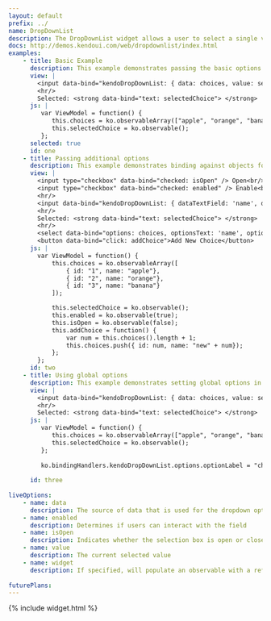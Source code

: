 ```yaml
---
layout: default
prefix: ../
name: DropDownList
description: The DropDownList widget allows a user to select a single value from a list.
docs: http://demos.kendoui.com/web/dropdownlist/index.html
examples:
    - title: Basic Example
      description: This example demonstrates passing the basic options required by the DropDownList plugin.
      view: |
        <input data-bind="kendoDropDownList: { data: choices, value: selectedChoice }" />
        <hr/>
        Selected: <strong data-bind="text: selectedChoice"> </strong>
      js: |
         var ViewModel = function() {
            this.choices = ko.observableArray(["apple", "orange", "banana"]);
            this.selectedChoice = ko.observable();
         };
      selected: true
      id: one
    - title: Passing additional options
      description: This example demonstrates binding against objects for the source data and specifying the properties to use for displaying in the field and for the value. The *addChoice* button and standard select show that the ComboBox is kept in sync with changes to the view model.
      view: |
        <input type="checkbox" data-bind="checked: isOpen" /> Open<br/>
        <input type="checkbox" data-bind="checked: enabled" /> Enable<br/>
        <hr/>
        <input data-bind="kendoDropDownList: { dataTextField: 'name', dataValueField: 'id', data: choices, value: selectedChoice, isOpen: isOpen, enabled: enabled }" />
        <hr/>
        Selected: <strong data-bind="text: selectedChoice"> </strong>
        <hr/>
        <select data-bind="options: choices, optionsText: 'name', optionsValue: 'id', value: selectedChoice"> </select>
        <button data-bind="click: addChoice">Add New Choice</button>
      js: |
        var ViewModel = function() {
            this.choices = ko.observableArray([
                { id: "1", name: "apple"},
                { id: "2", name: "orange"},
                { id: "3", name: "banana"}
            ]);

            this.selectedChoice = ko.observable();
            this.enabled = ko.observable(true);
            this.isOpen = ko.observable(false);
            this.addChoice = function() {
                var num = this.choices().length + 1;
                this.choices.push({ id: num, name: "new" + num});
            };
        };
      id: two
    - title: Using global options
      description: This example demonstrates setting global options in *ko.bindingHandlers.kendoDropDownList.options*. This helps to simplify the markup for settings that can be used as a default for all instances of this widget.
      view: |
        <input data-bind="kendoDropDownList: { data: choices, value: selectedChoice }" />
        <hr/>
        Selected: <strong data-bind="text: selectedChoice"> </strong>
      js: |
         var ViewModel = function() {
            this.choices = ko.observableArray(["apple", "orange", "banana"]);
            this.selectedChoice = ko.observable();
         };
         
         ko.bindingHandlers.kendoDropDownList.options.optionLabel = "choose a fruit...";
         
      id: three
      
liveOptions:
    - name: data
      description: The source of data that is used for the dropdown options
    - name: enabled
      description: Determines if users can interact with the field
    - name: isOpen
      description: Indicates whether the selection box is open or closed
    - name: value
      description: The current selected value
    - name: widget
      description: If specified, will populate an observable with a reference to the actual widget
      
futurePlans:
---
```


{% include widget.html %}
